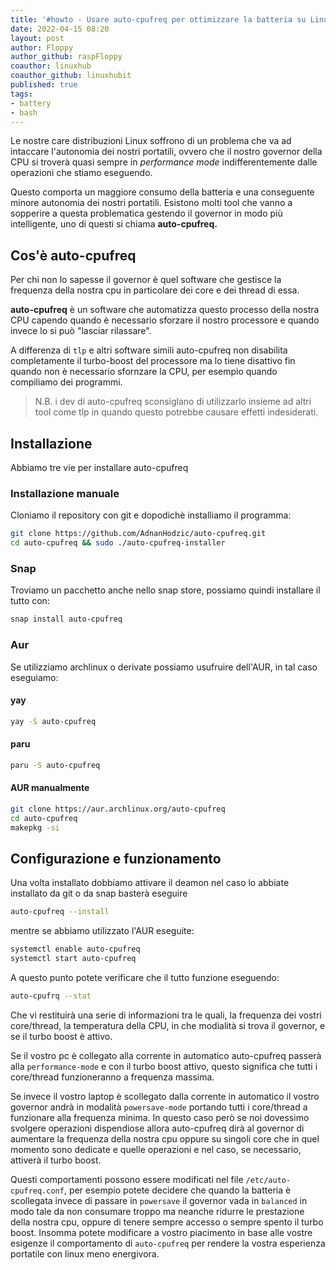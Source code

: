 ```yaml
---
title: '#howto - Usare auto-cpufreq per ottimizzare la batteria su Linux'
date: 2022-04-15 08:20
layout: post
author: Floppy
author_github: raspFloppy
coauthor: linuxhub
coauthor_github: linuxhubit
published: true
tags:
- battery
- bash
---
```


Le nostre care distribuzioni Linux soffrono di un problema che va ad intaccare l'autonomia dei nostri portatili, ovvero che il nostro governor della CPU si troverà quasi sempre in _performance mode_ indifferentemente dalle operazioni che stiamo eseguendo.  

Questo comporta un maggiore consumo della batteria e una conseguente minore autonomia dei nostri portatili.
Esistono molti tool che vanno a sopperire a questa problematica gestendo il governor in modo più intelligente, uno di questi si chiama **auto-cpufreq.**

## Cos'è auto-cpufreq

Per chi non lo sapesse il governor è quel software che gestisce la frequenza della nostra cpu in particolare dei core e dei thread di essa.

**auto-cpufreq** è un software che automatizza questo processo della nostra CPU capendo quando è necessario sforzare il nostro processore e quando invece lo si può "lasciar rilassare".  

A differenza di `tlp` e altri software simili auto-cpufreq non disabilita completamente il turbo-boost del processore ma lo tiene disattivo fin quando
non è necessario sfornzare la CPU, per esempio quando compiliamo dei programmi.

> N.B. i dev di auto-cpufreq sconsiglano di utilizzarlo insieme ad altri tool come tlp in
> quando questo potrebbe causare effetti indesiderati.

## Installazione

Abbiamo tre vie per installare auto-cpufreq

### Installazione manuale

Cloniamo il repository con git e dopodichè installiamo il programma:

```bash
git clone https://github.com/AdnanHodzic/auto-cpufreq.git
cd auto-cpufreq && sudo ./auto-cpufreq-installer
```

### Snap

Troviamo un pacchetto anche nello snap store, possiamo quindi installare il tutto con:

```bash
snap install auto-cpufreq 
```

### Aur

Se utilizziamo archlinux o derivate possiamo usufruire dell'AUR, in tal caso eseguiamo:

#### yay

```bash
yay -S auto-cpufreq
```

#### paru

```bash
paru -S auto-cpufreq
```

#### AUR manualmente

```bash
git clone https://aur.archlinux.org/auto-cpufreq
cd auto-cpufreq
makepkg -si
```

## Configurazione e funzionamento

Una volta installato dobbiamo attivare il deamon nel caso lo abbiate installato da git o da snap basterà eseguire

```bash
auto-cpufreq --install
```

mentre se abbiamo utilizzato l'AUR eseguite:

```bash
systemctl enable auto-cpufreq
systemctl start auto-cpufreq
```

A questo punto potete verificare che il tutto funzione eseguendo:

```bash
auto-cpufrq --stat
```

Che vi restituirà una serie di informazioni tra le quali, la frequenza dei vostri core/thread, la temperatura della CPU, in che modialità si trova il governor, e se il turbo boost è attivo.

Se il vostro pc è collegato alla corrente in automatico auto-cpufreq passerà alla `performance-mode` e con il turbo boost attivo, questo significa che tutti i core/thread funzioneranno a frequenza massima.

Se invece il vostro laptop è scollegato dalla corrente in automatico il vostro governor andrà in modalità `powersave-mode` portando tutti i core/thread a funzionare alla frequenza minima. In questo caso però se noi dovessimo svolgere operazioni dispendiose allora auto-cpufreq dirà al governor di aumentare la frequenza della nostra cpu oppure su singoli core che in quel momento sono dedicate e quelle operazioni e nel caso, se necessario, attiverà il turbo boost.

Questi comportamenti possono essere modificati nel file `/etc/auto-cpufreq.conf`, per esempio potete decidere che quando la batteria è scollegata invece di passare in `powersave` il governor vada in `balanced` in modo tale da non consumare troppo ma neanche ridurre le prestazione della nostra cpu, oppure di tenere sempre accesso o sempre spento il turbo boost.
Insomma potete modificare a vostro piacimento in base alle vostre esigenze il comportamento di `auto-cpufreq` per rendere la vostra esperienza portatile con linux meno energivora.
